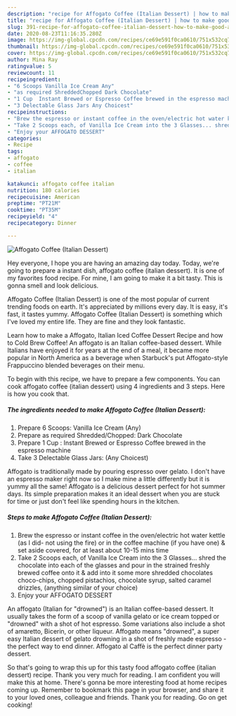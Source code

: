 ```yaml
---
description: "recipe for Affogato Coffee (Italian Dessert) | how to make good Affogato Coffee (Italian Dessert)"
title: "recipe for Affogato Coffee (Italian Dessert) | how to make good Affogato Coffee (Italian Dessert)"
slug: 391-recipe-for-affogato-coffee-italian-dessert-how-to-make-good-affogato-coffee-italian-dessert
date: 2020-08-23T11:16:35.280Z
image: https://img-global.cpcdn.com/recipes/ce69e591f0ca0610/751x532cq70/affogato-coffee-italian-dessert-recipe-main-photo.jpg
thumbnail: https://img-global.cpcdn.com/recipes/ce69e591f0ca0610/751x532cq70/affogato-coffee-italian-dessert-recipe-main-photo.jpg
cover: https://img-global.cpcdn.com/recipes/ce69e591f0ca0610/751x532cq70/affogato-coffee-italian-dessert-recipe-main-photo.jpg
author: Mina Ray
ratingvalue: 5
reviewcount: 11
recipeingredient:
- "6 Scoops Vanilla Ice Cream Any"
- "as required ShreddedChopped Dark Chocolate"
- "1 Cup  Instant Brewed or Espresso Coffee brewed in the espresso machine"
- "3 Delectable Glass Jars Any Choicest"
recipeinstructions:
- "Brew the espresso or instant coffee in the oven/electric hot water kettle (as I did- not using the fire) or in the coffee machine (if you have one) &amp; set aside covered, for at least about 10-15 mins time"
- "Take 2 Scoops each, of Vanilla Ice Cream into the 3 Glasses... shred the chocolate into each of the glasses and pour in the strained freshly brewed coffee onto it &amp; add into it some more shredded chocolates choco-chips, chopped pistachios, chocolate syrup, salted caramel drizzles, (anything similar of your choice)"
- "Enjoy your AFFOGATO DESSERT"
categories:
- Recipe
tags:
- affogato
- coffee
- italian

katakunci: affogato coffee italian 
nutrition: 180 calories
recipecuisine: American
preptime: "PT21M"
cooktime: "PT35M"
recipeyield: "4"
recipecategory: Dinner

---
```



![Affogato Coffee (Italian Dessert)](https://img-global.cpcdn.com/recipes/ce69e591f0ca0610/751x532cq70/affogato-coffee-italian-dessert-recipe-main-photo.jpg)

Hey everyone, I hope you are having an amazing day today. Today, we're going to prepare a instant dish, affogato coffee (italian dessert). It is one of my favorites food recipe. For mine, I am going to make it a bit tasty. This is gonna smell and look delicious.

Affogato Coffee (Italian Dessert) is one of the most popular of current trending foods on earth. It's appreciated by millions every day. It is easy, it's fast, it tastes yummy. Affogato Coffee (Italian Dessert) is something which I've loved my entire life. They are fine and they look fantastic.

Learn how to make a Affogato, Italian Iced Coffee Dessert Recipe and how to Cold Brew Coffee! An affogato is an Italian coffee-based dessert. While Italians have enjoyed it for years at the end of a meal, it became more popular in North America as a beverage when Starbuck&#39;s put Affogato-style Frappuccino blended beverages on their menu.


To begin with this recipe, we have to prepare a few components. You can cook affogato coffee (italian dessert) using 4 ingredients and 3 steps. Here is how you cook that.

<!--inarticleads1-->

##### The ingredients needed to make Affogato Coffee (Italian Dessert):

1. Prepare 6 Scoops: Vanilla Ice Cream (Any)
1. Prepare as required Shredded/Chopped: Dark Chocolate
1. Prepare 1 Cup : Instant Brewed or Espresso Coffee brewed in the espresso machine
1. Take 3 Delectable Glass Jars: (Any Choicest)


Affogato is traditionally made by pouring espresso over gelato. I don&#39;t have an espresso maker right now so I make mine a little differently but it is yummy all the same! Affogato is a delicious dessert perfect for hot summer days. Its simple preparation makes it an ideal dessert when you are stuck for time or just don&#39;t feel like spending hours in the kitchen. 

<!--inarticleads2-->

##### Steps to make Affogato Coffee (Italian Dessert):

1. Brew the espresso or instant coffee in the oven/electric hot water kettle (as I did- not using the fire) or in the coffee machine (if you have one) &amp; set aside covered, for at least about 10-15 mins time
1. Take 2 Scoops each, of Vanilla Ice Cream into the 3 Glasses... shred the chocolate into each of the glasses and pour in the strained freshly brewed coffee onto it &amp; add into it some more shredded chocolates choco-chips, chopped pistachios, chocolate syrup, salted caramel drizzles, (anything similar of your choice)
1. Enjoy your AFFOGATO DESSERT


An affogato (Italian for &#34;drowned&#34;) is an Italian coffee-based dessert. It usually takes the form of a scoop of vanilla gelato or ice cream topped or &#34;drowned&#34; with a shot of hot espresso. Some variations also include a shot of amaretto, Bicerin, or other liqueur. Affogato means &#34;drowned&#34;, a super easy Italian dessert of gelato drowning in a shot of freshly made espresso - the perfect way to end dinner. Affogato al Caffè is the perfect dinner party dessert. 

So that's going to wrap this up for this tasty food affogato coffee (italian dessert) recipe. Thank you very much for reading. I am confident you will make this at home. There's gonna be more interesting food at home recipes coming up. Remember to bookmark this page in your browser, and share it to your loved ones, colleague and friends. Thank you for reading. Go on get cooking!
